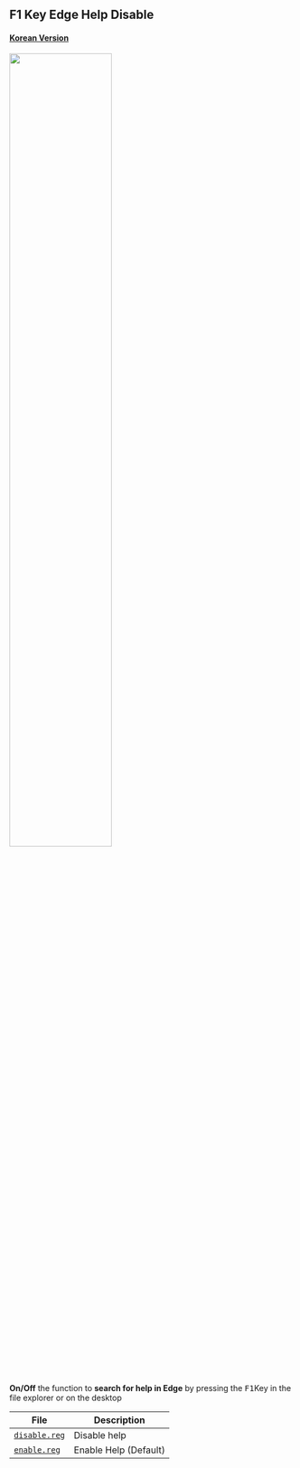## F1 Key Edge Help Disable

#### [Korean Version](https://github.com/NY0510/RegistryTools/blob/master/F1%20Edge%20Help%20Disable/README.md)

<img src="https://media.discordapp.net/attachments/739431080053964800/906445210509275146/unknown.png" width="60%"/>

**On/Off** the function to **search for help in Edge** by pressing the <kbd>F1</kbd>Key in the file explorer or on the desktop

| File                                                                                                        | Description           |
| ----------------------------------------------------------------------------------------------------------- | --------------------- |
| [`disable.reg`](https://github.com/NY0510/RegistryTools/blob/master/F1%20Edge%20Help%20Disable/disable.reg) | Disable help          |
| [`enable.reg`](https://github.com/NY0510/RegistryTools/blob/master/F1%20Edge%20Help%20Disable/enable.reg)   | Enable Help (Default) |
